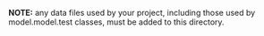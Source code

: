 **NOTE:** any data files used by your project, including those used by model.model.test classes, must be added to this directory.